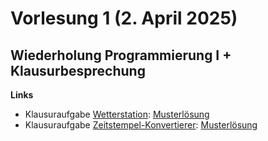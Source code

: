 # Vorlesung 1 (2. April 2025)

## Wiederholung Programmierung I + Klausurbesprechung

**Links**

- Klausuraufgabe [Wetterstation](https://jappuccini.github.io/java-docs/production/exam-exercises/exam-exercises-java1/class-diagrams/weather-station): [Musterlösung](https://github.com/appenmaier/java_wwibe224/blob/main/src/main/java/main/X01_ExamTask01.java)
- Klausuraufgabe [Zeitstempel-Konvertierer](https://jappuccini.github.io/java-docs/production/exam-exercises/exam-exercises-java1/activity-diagrams/timestamp-converter): [Musterlösung](https://github.com/appenmaier/java_wwibe224/blob/main/src/main/java/main/X02_ExamTask02.java)
